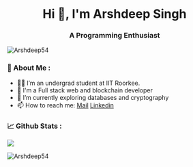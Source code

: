 <h1 align="center">Hi 👋, I'm Arshdeep Singh</h1>
<h3 align="center"> A Programming Enthusiast </h3>
<p align="left"> <img src="https://komarev.com/ghpvc/?username=Arshdeep54&label=Profile%20views&color=0e75b6&style=flat" alt="Arshdeep54" /> </p>
<!-- <p align="left"> <a href="https://github.com/ryo-ma/github-profile-trophy"><img src="https://github-profile-trophy.vercel.app/?username=Arshdeep54" alt="Arshdeep54" /></a> </p> -->

### 🤠 About Me :

- 👨‍🎓 I’m an undergrad student at IIT Roorkee.
- 🔭 I'm a Full stack web and blockchain developer
- 🌱 I’m currently exploring databases and cryptography
- 📫 How to reach me: [Mail](mailto:balarsh40@gmail.com) [Linkedin](https://www.linkedin.com/in/arshdeep-singh-326815292/)


### 📈 Github Stats :

<p><img align=top src="https://github-readme-stats.vercel.app/api?username=Arshdeep54&theme=tokyonight"/></p>
<p><img align="center" src="https://github-readme-streak-stats.herokuapp.com/?user=Arshdeep54&" alt="Arshdeep54" /></p>
